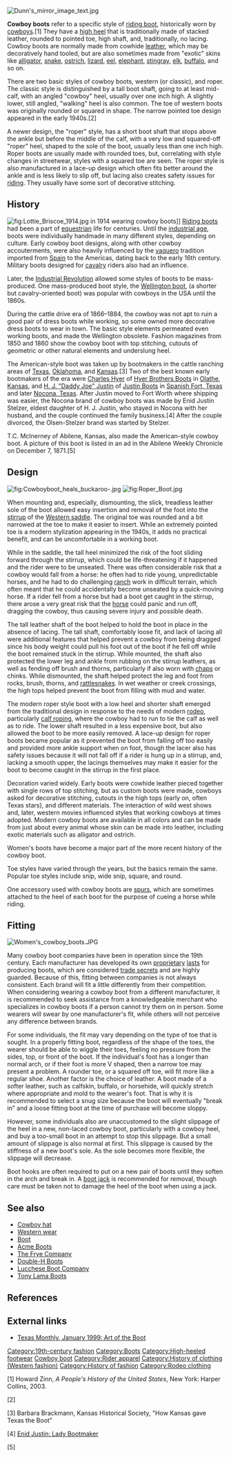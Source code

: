 ![](Dunn's_mirror_image_text.jpg "Dunn's_mirror_image_text.jpg")

**Cowboy boots** refer to a specific style of [riding
boot](riding_boot "wikilink"), historically worn by
[cowboys](cowboy "wikilink").[1] They have a [high
heel](High-heeled_footwear#Men_and_heels "wikilink") that is
traditionally made of stacked leather, rounded to pointed toe, high
shaft, and, traditionally, no lacing. Cowboy boots are normally made
from cowhide [leather](leather "wikilink"), which may be decoratively
hand tooled, but are also sometimes made from "exotic" skins like
[alligator](alligator "wikilink"), [snake](snake "wikilink"),
[ostrich](ostrich "wikilink"), [lizard](lizard "wikilink"),
[eel](eel "wikilink"), [elephant](elephant "wikilink"),
[stingray](stingray "wikilink"), [elk](elk "wikilink"),
[buffalo](American_bison "wikilink"), and so on.

There are two basic styles of cowboy boots, western (or classic), and
roper. The classic style is distinguished by a tall boot shaft, going to
at least mid-calf, with an angled "cowboy" heel, usually over one inch
high. A slightly lower, still angled, "walking" heel is also common. The
toe of western boots was originally rounded or squared in shape. The
narrow pointed toe design appeared in the early 1940s.[2]

A newer design, the "roper" style, has a short boot shaft that stops
above the ankle but before the middle of the calf, with a very low and
squared-off "roper" heel, shaped to the sole of the boot, usually less
than one inch high. Roper boots are usually made with rounded toes, but,
correlating with style changes in streetwear, styles with a squared toe
are seen. The roper style is also manufactured in a lace-up design which
often fits better around the ankle and is less likely to slip off, but
lacing also creates safety issues for
[riding](equestrianism "wikilink"). They usually have some sort of
decorative stitching.

## History

![](Lottie_Briscoe_1914.jpg "fig:Lottie_Briscoe_1914.jpg") in 1914
wearing cowboy boots\]\] [Riding boots](Riding_boot "wikilink") had been
a part of [equestrian](equestrianism "wikilink") life for centuries.
Until the [industrial age](industrial_age "wikilink"), boots were
individually handmade in many different styles, depending on culture.
Early cowboy boot designs, along with other cowboy accouterments, were
also heavily influenced by the [vaquero](cowboy "wikilink") tradition
imported from [Spain](Spain "wikilink") to the Americas, dating back to
the early 16th century. Military boots designed for
[cavalry](cavalry "wikilink") riders also had an influence.

Later, the [Industrial Revolution](Industrial_Revolution "wikilink")
allowed some styles of boots to be mass-produced. One mass-produced boot
style, the [Wellington boot](Wellington_boot "wikilink"), (a shorter but
cavalry-oriented boot) was popular with cowboys in the USA until the
1860s.

During the cattle drive era of 1866–1884, the cowboy was not apt to ruin
a good pair of dress boots while working, so some owned more decorative
dress boots to wear in town. The basic style elements permeated even
working boots, and made the Wellington obsolete. Fashion magazines from
1850 and 1860 show the cowboy boot with top stitching, cutouts of
geometric or other natural elements and underslung heel.

The American-style boot was taken up by bootmakers in the cattle
ranching areas of [Texas](Texas "wikilink"),
[Oklahoma](Oklahoma "wikilink"), and [Kansas](Kansas "wikilink").[3] Two
of the best known early bootmakers of the era were [Charles
Hyer](Charles_Hyer "wikilink") of [Hyer Brothers
Boots](Hyer_Brothers_Boots "wikilink") in [Olathe,
Kansas](Olathe,_Kansas "wikilink"), and [H. J. "Daddy Joe"
Justin](Herman_Joseph_Justin "wikilink") of [Justin
Boots](Justin_Boots "wikilink") in [Spanish Fort,
Texas](Spanish_Fort,_Texas "wikilink") and later [Nocona,
Texas](Nocona,_Texas "wikilink"). After Justin moved to Fort Worth where
shipping was easier, the Nocona brand of cowboy boots was made by Enid
Justin Stelzer, eldest daughter of H. J. Justin, who stayed in Nocona
with her husband, and the couple continued the family business.[4] After
the couple divorced, the Olsen-Stelzer brand was started by Stelzer.

T.C. McInerney of Abilene, Kansas, also made the American-style cowboy
boot. A picture of this boot is listed in an ad in the Abilene Weekly
Chronicle on December 7, 1871.[5]

## Design

![](Cowboyboot_heals_buckaroo-.jpg "fig:Cowboyboot_heals_buckaroo-.jpg")
![](Roper_Boot.jpg "fig:Roper_Boot.jpg")

When mounting and, especially, dismounting, the slick, treadless leather
sole of the boot allowed easy insertion and removal of the foot into the
[stirrup](stirrup "wikilink") of the [Western
saddle](Western_Saddle "wikilink"). The original toe was rounded and a
bit narrowed at the toe to make it easier to insert. While an extremely
pointed toe is a modern stylization appearing in the 1940s, it adds no
practical benefit, and can be uncomfortable in a working boot.

While in the saddle, the tall heel minimized the risk of the foot
sliding forward through the stirrup, which could be life-threatening if
it happened and the rider were to be unseated. There was often
considerable risk that a cowboy would fall from a horse: he often had to
ride young, unpredictable horses, and he had to do challenging
[ranch](ranch "wikilink") work in difficult terrain, which often meant
that he could accidentally become unseated by a quick-moving horse. If a
rider fell from a horse but had a boot get caught in the stirrup, there
arose a very great risk that the [horse](horse "wikilink") could panic
and run off, dragging the cowboy, thus causing severe injury and
possible death.

The tall leather shaft of the boot helped to hold the boot in place in
the absence of lacing. The tall shaft, comfortably loose fit, and lack
of lacing all were additional features that helped prevent a cowboy from
being dragged since his body weight could pull his foot out of the boot
if he fell off while the boot remained stuck in the stirrup. While
mounted, the shaft also protected the lower leg and ankle from rubbing
on the stirrup leathers, as well as fending off brush and thorns,
particularly if also worn with [chaps](chaps "wikilink") or chinks.
While dismounted, the shaft helped protect the leg and foot from rocks,
brush, thorns, and [rattlesnakes](rattlesnake "wikilink"). In wet
weather or creek crossings, the high tops helped prevent the boot from
filling with mud and water.

The modern roper style boot with a low heel and shorter shaft emerged
from the traditional design in response to the needs of modern
[rodeo](rodeo "wikilink"), particularly [calf
roping](calf_roping "wikilink"), where the cowboy had to run to tie the
calf as well as to ride. The lower shaft resulted in a less expensive
boot, but also allowed the boot to be more easily removed. A lace-up
design for roper boots became popular as it prevented the boot from
falling off too easily and provided more ankle support when on foot,
though the lacer also has safety issues because it will not fall off if
a rider is hung up in a stirrup, and, lacking a smooth upper, the
lacings themselves may make it easier for the boot to become caught in
the stirrup in the first place.

Decoration varied widely. Early boots were cowhide leather pieced
together with single rows of top stitching, but as custom boots were
made, cowboys asked for decorative stitching, cutouts in the high tops
(early on, often Texas stars), and different materials. The interaction
of wild west shows and, later, western movies influenced styles that
working cowboys at times adopted. Modern cowboy boots are available in
all colors and can be made from just about every animal whose skin can
be made into leather, including exotic materials such as alligator and
ostrich.

Women's boots have become a major part of the more recent history of the
cowboy boot.

Toe styles have varied through the years, but the basics remain the
same. Popular toe styles include snip, wide snip, square, and round.

One accessory used with cowboy boots are [spurs](spur "wikilink"), which
are sometimes attached to the heel of each boot for the purpose of
cueing a horse while riding.

## Fitting

![](Women's_cowboy_boots.JPG "Women's_cowboy_boots.JPG")

Many cowboy boot companies have been in operation since the 19th
century. Each manufacturer has developed its own
[proprietary](Property "wikilink") [lasts](last "wikilink") for
producing boots, which are considered [trade
secrets](trade_secret "wikilink") and are highly guarded. Because of
this, fitting between companies is not always consistent. Each brand
will fit a little differently from their competition. When considering
wearing a cowboy boot from a different manufacturer, it is recommended
to seek assistance from a knowledgeable merchant who specializes in
cowboy boots if a person cannot try them on in person. Some wearers will
swear by one manufacturer's fit, while others will not perceive any
difference between brands.

For some individuals, the fit may vary depending on the type of toe that
is sought. In a properly fitting boot, regardless of the shape of the
toes, the wearer should be able to wiggle their toes, feeling no
pressure from the sides, top, or front of the boot. If the individual's
foot has a longer than normal arch, or if their foot is more V shaped,
then a narrow toe may present a problem. A rounder toe, or a squared off
toe, will fit more like a regular shoe. Another factor is the choice of
leather. A boot made of a softer leather, such as calfskin, buffalo, or
horsehide, will quickly stretch where appropriate and mold to the
wearer's foot. That is why it is recommended to select a snug size
because the boot will eventually "break in" and a loose fitting boot at
the time of purchase will become sloppy.

However, some individuals also are unaccustomed to the slight slippage
of the heel in a new, non-laced cowboy boot, particularly with a cowboy
heel, and buy a too-small boot in an attempt to stop this slippage. But
a small amount of slippage is also normal at first. This slippage is
caused by the stiffness of a new boot's sole. As the sole becomes more
flexible, the slippage will decrease.

Boot hooks are often required to put on a new pair of boots until they
soften in the arch and break in. A [boot jack](boot_jack "wikilink") is
recommended for removal, though care must be taken not to damage the
heel of the boot when using a jack.

## See also

-   [Cowboy hat](Cowboy_hat "wikilink")
-   [Western wear](Western_wear "wikilink")
-   [Boot](Boot "wikilink")
-   [Acme Boots](Acme_Boots "wikilink")
-   [The Frye Company](The_Frye_Company "wikilink")
-   [Double-H Boots](Double-H_Boots "wikilink")
-   [Lucchese Boot Company](Lucchese_Boot_Company "wikilink")
-   [Tony Lama Boots](Tony_Lama_Boots "wikilink")

## References

## External links

-   [Texas Monthly, January 1999: Art of the
    Boot](http://www.texasmonthly.com/story/art-boot)

[Category:19th-century
fashion](Category:19th-century_fashion "wikilink")
[Category:Boots](Category:Boots "wikilink") [Category:High-heeled
footwear](Category:High-heeled_footwear "wikilink") [Cowboy
boot](Category:Western_wear "wikilink") [Category:Rider
apparel](Category:Rider_apparel "wikilink") [Category:History of
clothing (Western
fashion)](Category:History_of_clothing_(Western_fashion) "wikilink")
[Category:History of fashion](Category:History_of_fashion "wikilink")
[Category:Rodeo clothing](Category:Rodeo_clothing "wikilink")

[1] Howard Zinn, *A People's History of the United States*, New York:
Harper Collins, 2003.

[2]

[3] Barbara Brackmann, Kansas Historical Society, "How Kansas gave Texas
the Boot"

[4] [Enid Justin: Lady
Bootmaker](http://www.library.unt.edu/archives/historical-manuscripts/historical-manuscripts-exhibits/enid-justin-lady-bootmaker/)

[5]